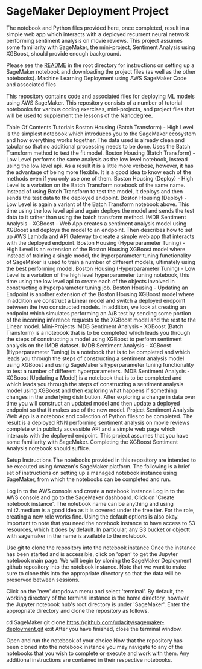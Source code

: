 # SageMaker Deployment Project

The notebook and Python files provided here, once completed, result in a simple web app which interacts with a deployed recurrent neural network performing sentiment analysis on movie reviews. This project assumes some familiarity with SageMaker, the mini-project, Sentiment Analysis using XGBoost, should provide enough background.

Please see the [README](https://github.com/udacity/sagemaker-deployment/tree/master/README.md) in the root directory for instructions on setting up a SageMaker notebook and downloading the project files (as well as the other notebooks).
Machine Learning Deployment using AWS SageMaker
Code and associated files

This repository contains code and associated files for deploying ML models using AWS SageMaker. This repository consists of a number of tutorial notebooks for various coding exercises, mini-projects, and project files that will be used to supplement the lessons of the Nanodegree.

Table Of Contents
Tutorials
Boston Housing (Batch Transform) - High Level is the simplest notebook which introduces you to the SageMaker ecosystem and how everything works together. The data used is already clean and tabular so that no additional processing needs to be done. Uses the Batch Transform method to test the fit model.
Boston Housing (Batch Transform) - Low Level performs the same analysis as the low level notebook, instead using the low level api. As a result it is a little more verbose, however, it has the advantage of being more flexible. It is a good idea to know each of the methods even if you only use one of them.
Boston Housing (Deploy) - High Level is a variation on the Batch Transform notebook of the same name. Instead of using Batch Transform to test the model, it deploys and then sends the test data to the deployed endpoint.
Boston Housing (Deploy) - Low Level is again a variant of the Batch Transform notebook above. This time using the low level api and again deploys the model and sends the test data to it rather than using the batch transform method.
IMDB Sentiment Analysis - XGBoost - Web App creates a sentiment analysis model using XGBoost and deploys the model to an endpoint. Then describes how to set up AWS Lambda and API Gateway to create a simple web app that interacts with the deployed endpoint.
Boston Housing (Hyperparameter Tuning) - High Level is an extension of the Boston Housing XGBoost model where instead of training a single model, the hyperparameter tuning functionality of SageMaker is used to train a number of different models, ultimately using the best performing model.
Boston Housing (Hyperparameter Tuning) - Low Level is a variation of the high level hyperparameter tuning notebook, this time using the low level api to create each of the objects involved in constructing a hyperparameter tuning job.
Boston Housing - Updating an Endpoint is another extension of the Boston Housing XGBoost model where in addition we construct a Linear model and switch a deployed endpoint between the two constructed models. In addition, we look at creating an endpoint which simulates performing an A/B test by sending some portion of the incoming inference requests to the XGBoost model and the rest to the Linear model.
Mini-Projects
IMDB Sentiment Analysis - XGBoost (Batch Transform) is a notebook that is to be completed which leads you through the steps of constructing a model using XGBoost to perform sentiment analysis on the IMDB dataset.
IMDB Sentiment Analysis - XGBoost (Hyperparameter Tuning) is a notebook that is to be completed and which leads you through the steps of constructing a sentiment analysis model using XGBoost and using SageMaker's hyperparameter tuning functionality to test a number of different hyperparameters.
IMDB Sentiment Analysis - XGBoost (Updating a Model) is a notebook that is to be completed and which leads you through the steps of constructing a sentiment analysis model using XGBoost and then exploring what happens if something changes in the underlying distribution. After exploring a change in data over time you will construct an updated model and then update a deployed endpoint so that it makes use of the new model.
Project
Sentiment Analysis Web App is a notebook and collection of Python files to be completed. The result is a deployed RNN performing sentiment analysis on movie reviews complete with publicly accessible API and a simple web page which interacts with the deployed endpoint. This project assumes that you have some familiarity with SageMaker. Completing the XGBoost Sentiment Analysis notebook should suffice.

Setup Instructions
The notebooks provided in this repository are intended to be executed using Amazon's SageMaker platform. The following is a brief set of instructions on setting up a managed notebook instance using SageMaker, from which the notebooks can be completed and run.

Log in to the AWS console and create a notebook instance
Log in to the AWS console and go to the SageMaker dashboard. Click on 'Create notebook instance'. The notebook name can be anything and using ml.t2.medium is a good idea as it is covered under the free tier. For the role, creating a new role works fine. Using the default options is also okay. Important to note that you need the notebook instance to have access to S3 resources, which it does by default. In particular, any S3 bucket or objectt with sagemaker in the name is available to the notebook.

Use git to clone the repository into the notebook instance
Once the instance has been started and is accessible, click on 'open' to get the Jupyter notebook main page. We will begin by cloning the SageMaker Deployment github repository into the notebook instance. Note that we want to make sure to clone this into the appropriate directory so that the data will be preserved between sessions.

Click on the 'new' dropdown menu and select 'terminal'. By default, the working directory of the terminal instance is the home directory, however, the Jupyter notebook hub's root directory is under 'SageMaker'. Enter the appropriate directory and clone the repository as follows.

cd SageMaker
git clone https://github.com/udacity/sagemaker-deployment.git
exit
After you have finished, close the terminal window.

Open and run the notebook of your choice
Now that the repository has been cloned into the notebook instance you may navigate to any of the notebooks that you wish to complete or execute and work with them. Any additional instructions are contained in their respective notebooks.
